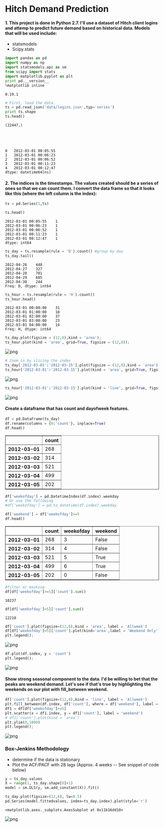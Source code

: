 
# Hitch Demand Prediction
#### 1.  This project is done in Python 2.7.  I'll use a dataset of Hitch client logins and attemp to predict future demand based on historical data. Models that will be used include:
* statsmodels
* Scipy.stats


```python
import pandas as pd
import numpy as np
import statsmodels.api as sm
from scipy import stats
import matplotlib.pyplot as plt
print pd.__version__
%matplotlib inline
```

    0.19.1



```python
# First, load the data.
ts = pd.read_json('data/logins.json',typ='series')
print ts.shape
ts.head()
```

    (22447,)





    0   2012-03-01 00:05:55
    1   2012-03-01 00:06:23
    2   2012-03-01 00:06:52
    3   2012-03-01 00:11:23
    4   2012-03-01 00:12:47
    dtype: datetime64[ns]



#### 2. The indices is the timestamps. The values created should be a series of ones so that we can count them. I convert the data frame so that it looks like this (where the left column is the index):


```python
ts = pd.Series(1,ts)
```


```python
ts.head()
```




    2012-03-01 00:05:55    1
    2012-03-01 00:06:23    1
    2012-03-01 00:06:52    1
    2012-03-01 00:11:23    1
    2012-03-01 00:12:47    1
    dtype: int64




```python
ts_day = ts.resample(rule = 'D').count() #group by day
ts_day.tail()
```




    2012-04-26    448
    2012-04-27    327
    2012-04-28    701
    2012-04-29    685
    2012-04-30    244
    Freq: D, dtype: int64




```python
ts_hour = ts.resample(rule = 'H').count()
ts_hour.head()
```




    2012-03-01 00:00:00    31
    2012-03-01 01:00:00    18
    2012-03-01 02:00:00    37
    2012-03-01 03:00:00    23
    2012-03-01 04:00:00    14
    Freq: H, dtype: int64




```python
ts_day.plot(figsize = (12,8),kind = 'area');
ts_hour.plot(kind = 'area', grid=True, figsize = (12,8));
```


![png](output_8_0.png)



```python
# Zoom in by slicing the index
ts_day['2012-03-01':'2012-03-15'].plot(figsize = (12,8),kind = 'area');
ts_hour['2012-03-01':'2012-03-15'].plot(kind = 'area', grid=True, figsize = (12,8));
```


![png](output_9_0.png)



```python
ts_hour['2012-03-01':'2012-03-15'].plot(kind = 'line', grid=True, figsize = (12,8));
```


![png](output_10_0.png)


#### Create a dataframe that has count and dayofweek features. 


```python
df = pd.DataFrame(ts_day)
df.rename(columns = {0:'count'}, inplace=True)
df.head()
```




<div>
<table border="1" class="dataframe">
  <thead>
    <tr style="text-align: right;">
      <th></th>
      <th>count</th>
    </tr>
  </thead>
  <tbody>
    <tr>
      <th>2012-03-01</th>
      <td>268</td>
    </tr>
    <tr>
      <th>2012-03-02</th>
      <td>314</td>
    </tr>
    <tr>
      <th>2012-03-03</th>
      <td>521</td>
    </tr>
    <tr>
      <th>2012-03-04</th>
      <td>499</td>
    </tr>
    <tr>
      <th>2012-03-05</th>
      <td>202</td>
    </tr>
  </tbody>
</table>
</div>




```python
df['weekofday'] = pd.DatetimeIndex(df.index).weekday
# Or use the following
#df['weekofday'] = pd.to_datetime(df.index).weekday
```


```python
df['weekend'] = df['weekofday']>=5
df.head()
```




<div>
<table border="1" class="dataframe">
  <thead>
    <tr style="text-align: right;">
      <th></th>
      <th>count</th>
      <th>weekofday</th>
      <th>weekend</th>
    </tr>
  </thead>
  <tbody>
    <tr>
      <th>2012-03-01</th>
      <td>268</td>
      <td>3</td>
      <td>False</td>
    </tr>
    <tr>
      <th>2012-03-02</th>
      <td>314</td>
      <td>4</td>
      <td>False</td>
    </tr>
    <tr>
      <th>2012-03-03</th>
      <td>521</td>
      <td>5</td>
      <td>True</td>
    </tr>
    <tr>
      <th>2012-03-04</th>
      <td>499</td>
      <td>6</td>
      <td>True</td>
    </tr>
    <tr>
      <th>2012-03-05</th>
      <td>202</td>
      <td>0</td>
      <td>False</td>
    </tr>
  </tbody>
</table>
</div>




```python
#filter or masking
df[df['weekofday']>=5]['count'].sum()
```




    10237




```python
df[df['weekofday']<5]['count'].sum()
```




    12210




```python
df['count'].plot(figsize=(12,8),kind = 'area', label = 'Allweek')
df[df['weekofday']<5]['count'].plot(kind='area',label = 'Weekend Only')
plt.legend();
```


![png](output_17_0.png)



```python
df.plot(df.index, y = 'count')
plt.legend();
```


![png](output_18_0.png)


#### Show strong seasonal component to the data. I'd be willing to bet that the peaks are weekend demand. Let's see if that's true by highlighting the weekends on our plot with fill_between weekend.


```python
df['count'].plot(figsize=(12,8),kind = 'line', label = 'Allweek')
plt.fill_between(df.index, df['count'], where = df['weekend'], label = 'Sat&Sun')
df1 = df[df['weekofday']>=5]
plt.scatter(x = df1.index, y = df1['count'], label = 'weekend')
# df1['count'].plot(kind = 'area')
plt.ylim(0,1000)
plt.legend();
```


![png](output_20_0.png)


### Box-Jenkins Methodology

* determine if the data is stationary
* Plot the ACF/PACF with 28 lags (Approx. 4 weeks -- See snippet of code below)


```python
y = ts_day.values
X = range(1, ts_day.shape[0]+1)
model = sm.OLS(y, sm.add_constant(X)).fit()
```


```python
ts_day.plot(figsize=(12,8), lw=0.5)
pd.Series(model.fittedvalues, index=ts_day.index).plot(style='r')
```




    <matplotlib.axes._subplots.AxesSubplot at 0x11b16dd10>




![png](output_23_1.png)


